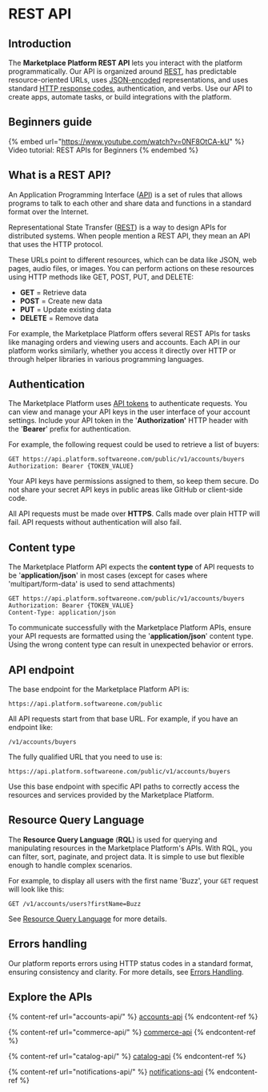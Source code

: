 # REST API

## Introduction

The **Marketplace Platform REST API** lets you interact with the platform programmatically. Our API is organized around [REST](http://en.wikipedia.org/wiki/Representational_State_Transfer), has predictable resource-oriented URLs, uses [JSON-encoded](http://www.json.org/) representations, and uses standard [HTTP response codes](https://en.wikipedia.org/wiki/List_of_HTTP_status_codes), authentication, and verbs. Use our API to create apps, automate tasks, or build integrations with the platform.&#x20;

## Beginners guide

{% embed url="https://www.youtube.com/watch?v=0NF8OtCA-kU" %}
Video tutorial: REST APIs for Beginners
{% endembed %}

## What is a REST API?

An Application Programming Interface ([API](https://en.wikipedia.org/wiki/API)) is a set of rules that allows programs to talk to each other and share data and functions in a standard format over the Internet.

Representational State Transfer ([REST](http://en.wikipedia.org/wiki/Representational_State_Transfer)) is a way to design APIs for distributed systems. When people mention a REST API, they mean an API that uses the HTTP protocol.

These URLs point to different resources, which can be data like JSON, web pages, audio files, or images. You can perform actions on these resources using HTTP methods like GET, POST, PUT, and DELETE:

* **GET** = Retrieve data
* **POST** = Create new data
* **PUT** = Update existing data
* **DELETE** = Remove data

For example, the Marketplace Platform offers several REST APIs for tasks like managing orders and viewing users and accounts. Each API in our platform works similarly, whether you access it directly over HTTP or through helper libraries in various programming languages.

## Authentication

The Marketplace Platform uses [API tokens](../../modules-and-features/settings/api-tokens/) to authenticate requests. You can view and manage your API keys in the user interface of your account settings. Include your API token in the '**Authorization'** HTTP header with the '**Bearer**' prefix for authentication.&#x20;

For example, the following request could be used to retrieve a list of buyers:

```http
GET https://api.platform.softwareone.com/public/v1/accounts/buyers
Authorization: Bearer {TOKEN_VALUE}
```

Your API keys have permissions assigned to them, so keep them secure. Do not share your secret API keys in public areas like GitHub or client-side code.

All API requests must be made over **HTTPS**. Calls made over plain HTTP will fail. API requests without authentication will also fail.

## Content type

The Marketplace Platform API expects the **content type** of API requests to be '**application/json**' in most cases (except for cases where 'multipart/form-data' is used to send attachments)

```http
GET https://api.platform.softwareone.com/public/v1/accounts/buyers
Authorization: Bearer {TOKEN_VALUE}
Content-Type: application/json
```

To communicate successfully with the Marketplace Platform APIs, ensure your API requests are formatted using the '**application/json**' content type. Using the wrong content type can result in unexpected behavior or errors.

## API endpoint

The base endpoint for the Marketplace Platform API is:

```http
https://api.platform.softwareone.com/public
```

&#x20;All API requests start from that base URL. For example, if you have an endpoint like:

```http
/v1/accounts/buyers
```

The fully qualified URL that you need to use is:

```http
https://api.platform.softwareone.com/public/v1/accounts/buyers
```

Use this base endpoint with specific API paths to correctly access the resources and services provided by the Marketplace Platform.

## Resource Query Language

The **Resource Query Language** (**RQL**) is used for querying and manipulating resources in the Marketplace Platform's APIs. With RQL, you can filter, sort, paginate, and project data. It is simple to use but flexible enough to handle complex scenarios.

For example, to display all users with the first name 'Buzz', your `GET` request will look like this:

```http
GET /v1/accounts/users?firstName=Buzz
```

See [Resource Query Language](resource-query-language.md) for more details.

## Errors handling <a href="#explore-the-apis" id="explore-the-apis"></a>

Our platform reports errors using HTTP status codes in a standard format, ensuring consistency and clarity. For more details, see [Errors Handling](errors-handling.md).

## Explore the APIs <a href="#explore-the-apis" id="explore-the-apis"></a>

{% content-ref url="accounts-api/" %}
[accounts-api](accounts-api/)
{% endcontent-ref %}

{% content-ref url="commerce-api/" %}
[commerce-api](commerce-api/)
{% endcontent-ref %}

{% content-ref url="catalog-api/" %}
[catalog-api](catalog-api/)
{% endcontent-ref %}

{% content-ref url="notifications-api/" %}
[notifications-api](notifications-api/)
{% endcontent-ref %}
